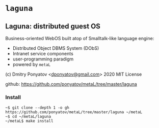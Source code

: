 #  `laguna`
## Laguna: distributed guest OS

Business-oriented WebOS built atop of Smalltalk-like language engine:
* Distributed Object DBMS System (DObS)
* Intranet service components
* user-programming paradigm
* powered by `metaL`

(c) Dmitry Ponyatov <<dponyatov@gmail.com>> 2020 MIT License

github: https://github.com/ponyatov/metaL/tree/master/laguna

### Install

```
~$ git clone --depth 1 -o gh https://github.com/ponyatov/metaL/tree/master/laguna ~/metaL
~$ cd ~/metaL/laguna
~/metaL$ make install
```
